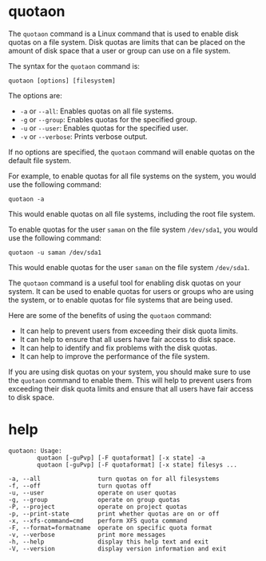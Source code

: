 # quotaon

The `quotaon` command is a Linux command that is used to enable disk quotas on a file system. Disk quotas are limits that can be placed on the amount of disk space that a user or group can use on a file system.

The syntax for the `quotaon` command is:

```
quotaon [options] [filesystem]
```

The options are:

* `-a` or `--all`: Enables quotas on all file systems.
* `-g` or `--group`: Enables quotas for the specified group.
* `-u` or `--user`: Enables quotas for the specified user.
* `-v` or `--verbose`: Prints verbose output.

If no options are specified, the `quotaon` command will enable quotas on the default file system.

For example, to enable quotas for all file systems on the system, you would use the following command:

```
quotaon -a
```

This would enable quotas on all file systems, including the root file system.

To enable quotas for the user `saman` on the file system `/dev/sda1`, you would use the following command:

```
quotaon -u saman /dev/sda1
```

This would enable quotas for the user `saman` on the file system `/dev/sda1`.

The `quotaon` command is a useful tool for enabling disk quotas on your system. It can be used to enable quotas for users or groups who are using the system, or to enable quotas for file systems that are being used.

Here are some of the benefits of using the `quotaon` command:

* It can help to prevent users from exceeding their disk quota limits.
* It can help to ensure that all users have fair access to disk space.
* It can help to identify and fix problems with the disk quotas.
* It can help to improve the performance of the file system.

If you are using disk quotas on your system, you should make sure to use the `quotaon` command to enable them. This will help to prevent users from exceeding their disk quota limits and ensure that all users have fair access to disk space.





# help 

```
quotaon: Usage:
        quotaon [-guPvp] [-F quotaformat] [-x state] -a
        quotaon [-guPvp] [-F quotaformat] [-x state] filesys ...

-a, --all                turn quotas on for all filesystems
-f, --off                turn quotas off
-u, --user               operate on user quotas
-g, --group              operate on group quotas
-P, --project            operate on project quotas
-p, --print-state        print whether quotas are on or off
-x, --xfs-command=cmd    perform XFS quota command
-F, --format=formatname  operate on specific quota format
-v, --verbose            print more messages
-h, --help               display this help text and exit
-V, --version            display version information and exit
```
